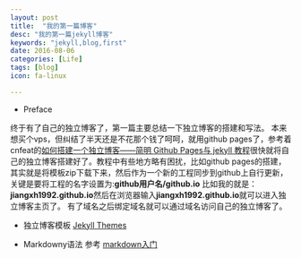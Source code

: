 ```yaml
---
layout: post
title:  "我的第一篇博客"
desc: "我的第一篇jekyll博客"
keywords: "jekyll,blog,first"
date: 2016-08-06
categories: [Life]
tags: [blog]
icon: fa-linux

---
```


* Preface

终于有了自己的独立博客了，第一篇主要总结一下独立博客的搭建和写法。
本来想买个vps，但纠结了半天还是不花那个钱了呵呵，就用github pages了，参考着cnfeat的[如何搭建一个独立博客——简明 Github Pages与 jekyll 教程](http://cnfeat.com/blog/2014/05/10/how-to-build-a-blog/)很快就将自己的独立博客搭建好了。教程中有些地方略有困扰，比如github pages的搭建，其实就是将模板zip下载下来，然后作为一个新的工程同步到github上自行更新，关键是要将工程的名字设置为:**github用户名/github.io** 比如我的就是：**jiangxh1992.github.io**然后在浏览器输入**jiangxh1992.github.io**就可以进入独立博客主页了。
有了域名之后绑定域名就可以通过域名访问自己的独立博客了。

* 独立博客模板
 [Jekyll Themes](http://jekyllthemes.org)

* Markdowny语法
参考 [markdown入门](http://sspai.com/25137)